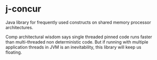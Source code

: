 # j-concur
Java library for frequently used constructs on shared memory processor architectures. 

Comp architectural wisdom says single threaded pinned code runs faster than multi-threaded non deterministic code. But if running with multiple application threads in JVM is an inevitability, this library will keep us floating.
